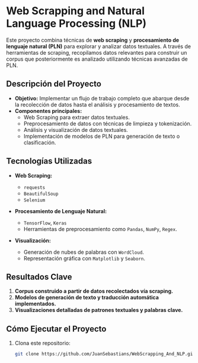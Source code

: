 # Web Scrapping and Natural Language Processing (NLP)

Este proyecto combina técnicas de **web scraping** y **procesamiento de lenguaje natural (PLN)** para explorar y analizar datos textuales. A través de herramientas de scraping, recopilamos datos relevantes para construir un corpus que posteriormente es analizado utilizando técnicas avanzadas de PLN.

## Descripción del Proyecto

- **Objetivo:** Implementar un flujo de trabajo completo que abarque desde la recolección de datos hasta el análisis y procesamiento de textos.
- **Componentes principales:**
  - Web Scraping para extraer datos textuales.
  - Preprocesamiento de datos con técnicas de limpieza y tokenización.
  - Análisis y visualización de datos textuales.
  - Implementación de modelos de PLN para generación de texto o clasificación.

## Tecnologías Utilizadas

- **Web Scraping:**
  - `requests`
  - `BeautifulSoup`
  - `Selenium`

- **Procesamiento de Lenguaje Natural:**
  - `TensorFlow`, `Keras`
  - Herramientas de preprocesamiento como `Pandas`, `NumPy`, `Regex`.

- **Visualización:**
  - Generación de nubes de palabras con `WordCloud`.
  - Representación gráfica con `Matplotlib` y `Seaborn`.

## Resultados Clave

1. **Corpus construido a partir de datos recolectados vía scraping.**
2. **Modelos de generación de texto y traducción automática implementados.**
3. **Visualizaciones detalladas de patrones textuales y palabras clave.**

## Cómo Ejecutar el Proyecto

1. Clona este repositorio:
   ```bash
   git clone https://github.com/JuanSebastians/WebScrapping_And_NLP.git
